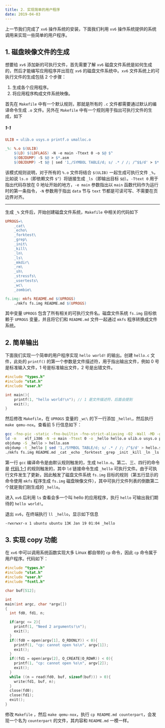 ```yaml
---
title: 2. 实现简单的用户程序
date: 2019-04-03
---
```


上一节我们完成了 `xv6` 操作系统的安装，下面我们利用 `xv6` 操作系统提供的系统调用来实现一些简单的用户程序。

## 1. 磁盘映像文件的生成

想要给 `xv6` 添加新的可执行文件，首先需要了解 `xv6` 磁盘文件系统是如何生成的，然后才能编写应用程序并出现在 `xv6` 的磁盘文件系统中。`xv6` 文件系统上的可执行文件的生成包括 2 个步骤：

1. 生成各个应用程序。
2. 将应用程序构成文件系统映像。

首先在 `Makefile` 中有一个默认规则，那就是所有的 `.c` 文件都需要通过默认的编译命令生成 `.o` 文件。另外在 `Makefile` 中有一个规则用于指出可执行文件的生成，如下

##### 1-1

```makefile
ULIB = ulib.o usys.o printf.o umalloc.o

_%: %.o $(ULIB)
    $(LD) $(LDFLAGS) -N -e main -Ttext 0 -o $@ $^
    $(OBJDUMP) -S $@ > $*.asm
    $(OBJDUMP) -t $@ | sed '1,/SYMBOL TABLE/d; s/ .* / /; /^$$/d' > $*.sym
```

该模式规则说明，对于所有的 `%.o` 文件将结合 `$(ULIB)` 一起生成可执行文件 `_%`，比如说 `ls.o`（即依赖文件 `$^`）将链接生成 `_ls`（即输出目标 `$@`）。`-Ttext 0` 用于指出代码存放在 0 地址开始的地方，`-e main` 参数指出以 `main` 函数代码作为运行时的第一条指令，`-N` 参数用于指出 `data` 节与 `text` 节都是可读可写、不需要在页边界对齐。

---

生成 `_%` 文件后，开始创建磁盘文件系统，`Makefile` 中相关的代码如下

```makefile
UPROGS=\
    _cat\
    _echo\
    _forktest\
    _grep\
    _init\
    _kill\
    _ln\
    _ls\
    _mkdir\
    _rm\
    _sh\
    _stressfs\
    _usertests\
    _wc\
    _zombie\

fs.img: mkfs README.md $(UPROGS)
    ./mkfs fs.img README.md $(UPROGS)
```

其中变量 `UPROGS` 包含了所有相关的可执行文件名。磁盘文件系统 `fs.img` 目标依赖于 `UPROGS` 变量，并且将它们和 `README.md` 文件一起通过 `mkfs` 程序转换成文件系统。

## 2. 简单输出

下面我们实现一个简单的用户程序实现 `hello world!` 的输出。创建 `hello.c` 文件，此处的 `printf()` 的第一个参数是文件描述符，用于指出输出文件，例如 0 号是标准输入文件，1 号是标准输出文件，2 号是出错文件。

```c
#include "types.h"
#include "stat.h"
#include "user.h"

int main(){
	printf(1, "hello world!\n"); // 1 是文件描述符，后面会提到
	exit();
}
```

然后修改 `Makefile`，在 `UPROGS` 变量的 `_wc\` 的下一行添加 `_hello\`，然后执行 `make qemu-nox`。查看前 5 行信息如下：

```bash
gcc -fno-pic -static -fno-builtin -fno-strict-aliasing -O2 -Wall -MD -ggdb -m32 -Werror -fno-omit-frame-pointer -fno-stack-protector -fno-pie -no-pie   -c -o hello.o hello.c
ld -m    elf_i386 -N -e main -Ttext 0 -o _hello hello.o ulib.o usys.o printf.o umalloc.o
objdump -S _hello > hello.asm
objdump -t _hello | sed '1,/SYMBOL TABLE/d; s/ .* / /; /^$/d' > hello.sym
./mkfs fs.img README.md _cat _echo _forktest _grep _init _kill _ln _ls _mkdir _rm _sh _stressfs _usertests _wc _hello _zombie 
```

第一行 `gcc` 编译命令是由默认规则触发的，生成 `hello.o`。第二、三、四行的命令是 [代码 1-1](#1-1) 的规则触发的，其中 `ld` 链接命令生成 `_hello` 可执行文件。由于可执行文件发生了更新，因此触发了磁盘文件系统 `fs.img` 目标的规则（第五行显示的命令使用 `mkfs` 程序生成 `fs.img` 磁盘映像文件），其中可执行文件列表的倒数第二个就是我们刚生成的 `_hello`。

进入 `xv6` 后利用 `ls` 查看会多一个叫 hello 的应用程序，执行 `hello` 可输出我们期待的 `hello world!`。

退出 `xv6`，在终端执行 `ll _hello`，显示如下信息

```bash
-rwxrwxr-x 1 ubuntu ubuntu 13K Jan 19 01:04 _hello
```

## 3. 实现 copy 功能

在 `xv6` 中可以调用系统函数实现大多 Linux 都自带的 `cp` 命令，因此 `cp` 命令属于用户程序。代码如下：

```c
#include "types.h"
#include "stat.h"
#include "user.h"
#include "fcntl.h"

char buf[512];

int
main(int argc, char *argv[])
{
  int fd0, fd1, n;

  if(argc <= 2){
    printf(1, "Need 2 arguments!\n");
    exit();
  }
  if((fd0 = open(argv[1], O_RDONLY)) < 0){
    printf(1, "cp: cannot open %s\n", argv[1]);
    exit();
  }
  if((fd1 = open(argv[2], O_CREATE|O_RDWR)) < 0){
    printf(1, "cp: cannot open %s\n", argv[2]); 
    exit();
  }  
  while ((n = read(fd0, buf, sizeof(buf))) > 0){
    write(fd1, buf, n);
  }
  close(fd0);
  close(fd1);
  exit();
}
```

修改 `Makefile` ，然后 `make qemu-nox`，执行 `cp README.md counterpart`，会发现一个名为 `counterpart` 的文件，其内容和 `README.md` 一模一样。